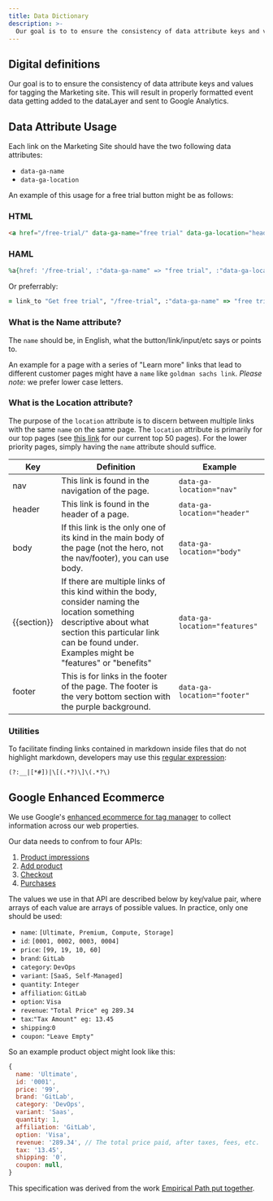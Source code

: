 ```yaml
---
title: Data Dictionary
description: >-
  Our goal is to to ensure the consistency of data attribute keys and values for tagging the Marketing site. This will result in properly formatted event data getting added to the dataLayer and sent to Google Analytics.
---
```


## Digital definitions

Our goal is to to ensure the consistency of data attribute keys and values for tagging the Marketing site. This will result in properly formatted event data getting added to the dataLayer and sent to Google Analytics.

## Data Attribute Usage

Each link on the Marketing Site should have the two following data attributes:

- `data-ga-name`
- `data-ga-location`

An example of this usage for a free trial button might be as follows:

### HTML

```html
<a href="/free-trial/" data-ga-name="free trial" data-ga-location="header">Get free trial</a>
```

### HAML

```ruby
%a{href: '/free-trial', :"data-ga-name" => "free trial", :"data-ga-location" => "header"}
```

Or preferrably:

```ruby
= link_to "Get free trial", "/free-trial", :"data-ga-name" => "free trial", :"data-ga-location" => "header"
```

### What is the Name attribute?

The `name` should be, in English, what the button/link/input/etc says or points to.

An example for a page with a series of "Learn more" links that lead to different customer pages might have a `name` like `goldman sachs link`. *Please note:* we prefer lower case letters.

### What is the Location attribute?

The purpose of the `location` attribute is to discern between multiple links with the same `name` on the same page. The `location` attribute is primarily for our top pages (see [this link](https://gitlab.com/groups/gitlab-com/marketing/digital-experience/-/epics/80) for our current top 50 pages). For the lower priority pages, simply having the `name` attribute should suffice.

| Key | Definition | Example |
| --- | ---------- | ------- |
| nav | This link is found in the navigation of the page. | `data-ga-location="nav"` |
| header | This link is found in the header of a page. | `data-ga-location="header"` |
| body | If this link is the only one of its kind in the main body of the page (not the hero, not the nav/footer), you can use body.  | `data-ga-location="body"` |
| {{section}} | If there are multiple links of this kind within the body, consider naming the location something descriptive about what section this particular link can be found under. Examples might be "features" or "benefits" | `data-ga-location="features"` |
| footer | This is for links in the footer of the page. The footer is the very bottom section with the purple background.  | `data-ga-location="footer"` |

### Utilities

To facilitate finding links contained in markdown inside files that do not highlight markdown, developers may use this [regular expression](https://en.wikipedia.org/wiki/Regular_expression):

```text
(?:__|[*#])|\[(.*?)\]\(.*?\)
```

## Google Enhanced Ecommerce

We use Google's [enhanced ecommerce for tag manager](https://developers.google.com/analytics/devguides/collection/ua/gtm/enhanced-ecommerce) to collect information across our web properties.

Our data needs to confrom to four APIs:

1. [Product impressions](https://developers.google.com/analytics/devguides/collection/ua/gtm/enhanced-ecommerce#product-impressions)
1. [Add product](https://developers.google.com/analytics/devguides/collection/ua/gtm/enhanced-ecommerce#add)
1. [Checkout](https://developers.google.com/analytics/devguides/collection/ua/gtm/enhanced-ecommerce#checkout)
1. [Purchases](https://developers.google.com/analytics/devguides/collection/ua/gtm/enhanced-ecommerce#purchases)

The values we use in that API are described below by key/value pair, where arrays of each value are arrays of possible values. In practice, only one should be used:

- `name`: `[Ultimate, Premium, Compute, Storage]`
- `id`: `[0001, 0002, 0003, 0004]`
- `price`: `[99, 19, 10, 60]`
- `brand`: `GitLab`
- `category`: `DevOps`
- `variant`: `[SaaS, Self-Managed]`
- `quantity`: `Integer`
- `affiliation`: `GitLab`
- `option`: `Visa`
- `revenue`: `"Total Price" eg 289.34`
- `tax`:`"Tax Amount" eg: 13.45`
- `shipping`:`0`
- `coupon`: `"Leave Empty"`

So an example product object might look like this:

```js
{
  name: 'Ultimate',
  id: '0001',
  price: '99',
  brand: 'GitLab',
  category: 'DevOps',
  variant: 'Saas',
  quantity: 1,
  affiliation: 'GitLab',
  option: 'Visa',
  revenue: '289.34', // The total price paid, after taxes, fees, etc.
  tax: '13.45',
  shipping: '0',
  coupon: null,
}
```

This specification was derived from the work [Empirical Path put together](https://gitlab.com/groups/gitlab-com/marketing/digital-experience/-/uploads/f252fc80f1dd6799d19e4d57d6b4c239/Gitlab_GTM_DataLayer_Spec.pdf).
